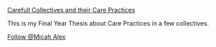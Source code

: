 <a href="euzxql.html" title="Carefull Collectives and their Care Practices">Carefull Collectives and their Care Practices</a> 
<p>
This is my Final Year Thesis about Care Practices in a few collectives.
</p>
<a href="https://twitter.com/micahalex_" class="twitter-follow-button" data-show-count="false">Follow @Micah Alex</a><script async src="https://platform.twitter.com/widgets.js" charset="utf-8"></script>


